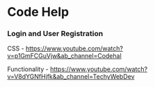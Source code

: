 # **Code Help**

### Login and User Registration
CSS - https://www.youtube.com/watch?v=p1GmFCGuVjw&ab_channel=Codehal

Functionality - https://www.youtube.com/watch?v=V8dYGNfHjfk&ab_channel=TechyWebDev
